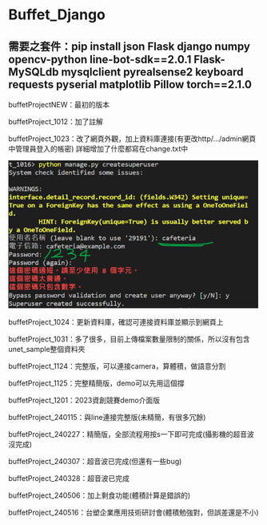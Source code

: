 # Buffet_Django

## 需要之套件：pip install json Flask django numpy opencv-python line-bot-sdk==2.0.1 Flask-MySQLdb mysqlclient pyrealsense2 keyboard requests pyserial matplotlib Pillow torch==2.1.0

buffetProjectNEW：最初的版本

buffetProject_1012：加了註解

buffetProject_1023：改了網頁外觀，加上資料庫連接(有更改http/.../admin網頁中管理員登入的帳密)
    詳細增加了什麼都寫在change.txt中

<img src="django_admin.png" style="width:500px" />

buffetProject_1024：更新資料庫，確認可連接資料庫並顯示到網頁上

buffetProject_1031：多了很多，目前上傳檔案數量限制的關係，所以沒有包含unet_sample整個資料夾

buffetProject_1124：完整版，可以連接camera，算體積，做語意分割

buffetProject_1125：完整精簡版，demo可以先用這個撐

buffetProject_1201：2023資創競賽demo介面版



buffetProject_240115：與line連接完整版(未精簡，有很多冗餘)

buffetProject_240227：精簡版，全部流程用按s一下即可完成(攝影機的超音波沒完成)

buffetProject_240307：超音波已完成(但還有一些bug)

buffetProject_240328：超音波已完成

buffetProject_240506：加上剩食功能(體積計算是錯誤的)

buffetProject_240516：台塑企業應用技術研討會(體積勉強對，但誤差還是不小)

